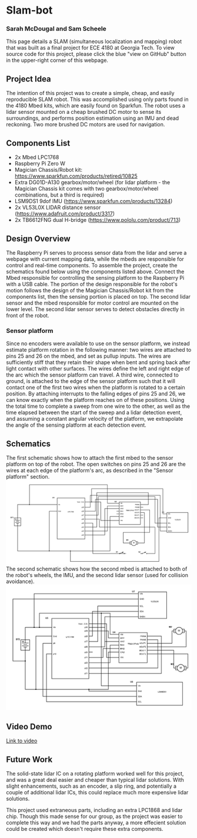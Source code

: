 # Slam-bot
### Sarah McDougal and Sam Scheele

This page details a SLAM (simultaneous localization and mapping) robot that was built as a final project for ECE 4180 at Georgia Tech. To view source code for this project, please click the blue "view on GitHub" button in the upper-right corner of this webpage.

## Project Idea

The intention of this project was to create a simple, cheap, and easily reproducible SLAM robot. This was accomplished using only parts found in the 4180 Mbed kits, which are easily found on Sparkfun. The robot uses a lidar sensor mounted on a cheap brushed DC motor to sense its surroundings, and performs position estimation using an IMU and dead reckoning. Two more brushed DC motors are used for navigation.

## Components List

- 2x Mbed LPC1768
- Raspberry Pi Zero W
- Magician Chassis/Robot kit: https://www.sparkfun.com/products/retired/10825
- Extra DG01D-A130 gearbox/motor/wheel (for lidar platform - the Magician Chassis kit comes with two gearbox/motor/wheel combinations, but a third is required)
- LSM9DS1 9dof IMU (https://www.sparkfun.com/products/13284)
- 2x VL53L0X LIDAR distance sensor (https://www.adafruit.com/product/3317)
- 2x TB6612FNG dual H-bridge (https://www.pololu.com/product/713)

## Design Overview

The Raspberry Pi serves to process sensor data from the lidar and serve a webpage with current mapping data, while the mbeds are responsible for control and real-time components. To assemble the project, create the schematics found below using the components listed above. Connect the Mbed responsible for controlling the sensing platform to the Raspberry Pi with a USB cable. The portion of the design responsible for the robot's motion follows the design of the Magician Chassis/Robot kit from the components list, then the sensing portion is placed on top. The second lidar sensor and the mbed responsible for motor control are mounted on the lower level. The second lidar sensor serves to detect obstacles directly in front of the robot.

### Sensor platform
Since no encoders were available to use on the sensor platform, we instead estimate platform rotation in the following manner: two wires are attached to pins 25 and 26 on the mbed, and set as pullup inputs. The wires are sufficiently stiff that they retain their shape when bent and spring back after light contact with other surfaces. The wires define the left and right edge of the arc which the sensor platform can travel. A third wire, connected to ground, is attached to the edge of the sensor platform such that it will contact one of the first two wires when the platform is rotated to a certain position. By attaching interrupts to the falling edges of pins 25 and 26, we can know exactly when the platform reaches on of these positions. Using the total time to complete a sweep from one wire to the other, as well as the time elapsed between the start of the sweep and a lidar detection event, and assuming a constant angular velocity of the platform, we extrapolate the angle of the sensing platform at each detection event. 

## Schematics
The first schematic shows how to attach the first mbed to the sensor platform on top of the robot. The open switches on pins 25 and 26 are the wires at each edge of the platform's arc, as described in the "Sensor platform" section.
![Sensor schematic](img/sensor-schematic.png)
The second schematic shows how the second mbed is attached to both of the robot's wheels, the IMU, and the second lidar sensor (used for collision avoidance).
![Motion circuit schematic](img/driver-schematic.png)

## Video Demo

[Link to video](https://youtu.be/2tQme8v7Ppk)

## Future Work
The solid-state lidar IC on a rotating platform worked well for this project, and was a great deal easier and cheaper than typical lidar solutions. With slight enhancements, such as an encoder, a slip ring, and potentially a couple of additional lidar ICs, this could replace much more expensive lidar solutions.

This project used extraneous parts, including an extra LPC1868 and lidar chip. Though this made sense for our group, as the project was easier to complete this way and we had the parts anyway, a more effecient solution could be created which doesn't require these extra components.
